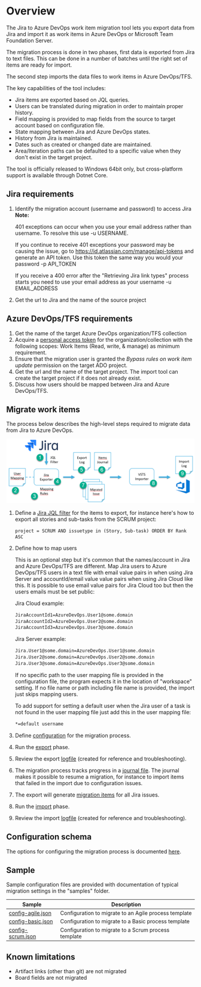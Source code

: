 # Overview

The Jira to Azure DevOps work item migration tool lets you export data from Jira and import it as work items in Azure DevOps or Microsoft Team Foundation Server.

The migration process is done in two phases, first data is exported from Jira to text files. This can be done in a number of batches until the right set of items are ready for import.

The second step imports the data files to work items in Azure DevOps/TFS.

The key capabilities of the tool includes:

- Jira items are exported based on JQL queries.
- Users can be translated during migration in order to maintain proper history.
- Field mapping is provided to map fields from the source to target account based on configuration file.
- State mapping between Jira and Azure DevOps states.
- History from Jira is maintained.
- Dates such as created or changed date are maintained.
- Area/Iteration paths can be defaulted to a specific value when they don't exist in the target project.

The tool is officially released to Windows 64bit only, but cross-platform support is available through Dotnet Core.

## Jira requirements

1. Identify the migration account (username and password) to access Jira
   **Note:**

   401 exceptions can occur when you use your email address rather than username. To resolve this use -u USERNAME.

   If you continue to receive 401 exceptions your password may be causing the issue, go to <https://id.atlassian.com/manage/api-tokens> and generate an API token. Use this token the same way you would your password -p API_TOKEN

   If you receive a 400 error after the "Retrieving Jira link types" process starts you need to use your email address as your username -u EMAIL_ADDRESS

2. Get the url to Jira and the name of the source project

## Azure DevOps/TFS requirements

1. Get the name of the target Azure DevOps organization/TFS collection
2. Acquire a [personal access token](https://docs.microsoft.com/en-us/azure/devops/organizations/accounts/use-personal-access-tokens-to-authenticate) for the organization/collection with the following scopes: Work Items (Read, write, & manage) as minimum requirement.
3. Ensure that the migration user is granted the *Bypass rules on work item update* permission on the target ADO project.
4. Get the url and the name of the target project. The import tool can create the target project if it does not already exist.
5. Discuss how users should be mapped between Jira and Azure DevOps/TFS.

## Migrate work items

The process below describes the high-level steps required to migrate data from Jira to Azure DevOps.

![migration-process](migration-process.png)

1. Define a [Jira JQL filter](https://confluence.atlassian.com/jirasoftwarecloud/advanced-searching-764478330.html#Advancedsearching-ConstructingJQLqueries) for the items to export, for instance here's how to export all stories and sub-tasks from the SCRUM project:

    ```jql
    project = SCRUM AND issuetype in (Story, Sub-task) ORDER BY Rank ASC
    ```

2. Define how to map users
  
    This is an optional step but it's common that the names/account in Jira and Azure DevOps/TFS are different. Map Jira users to Azure DevOps/TFS users in a text file with email value pairs in when using Jira Server and accountId/email value value pairs when using Jira Cloud like this.
    It is possible to use email value pairs for Jira Cloud too but then the users emails must be set public:

      Jira Cloud example:

      ```txt
      JiraAccountId1=AzureDevOps.User1@some.domain
      JiraAccountId2=AzureDevOps.User2@some.domain
      JiraAccountId3=AzureDevOps.User3@some.domain
      ```

      Jira Server example:

      ```txt
      Jira.User1@some.domain=AzureDevOps.User1@some.domain
      Jira.User2@some.domain=AzureDevOps.User2@some.domain
      Jira.User3@some.domain=AzureDevOps.User3@some.domain
      ```

    If no specific path to the user mapping file is provided in the configuration file, the program expects it in the location of "workspace" setting. If no file name or path including file name is provided, the import just skips mapping users.

    To add support for setting a default user when the Jira user of a task is not found in the user mapping file just add this in the user mapping file:

      ```txt
      *=default username
      ```

3. Define [configuration](config.md) for the migration process.

4. Run the [export](jira-export.md) phase.

5. Review the export [logfile](logfile.md) (created for reference and troubleshooting).

6. The migration process tracks progress in a [journal file](journalfile.md). The journal makes it possible to resume a migration, for instance to import items that failed in the import due to configuration issues.

7. The export will generate [migration items](migration-item.md) for all Jira issues.

8. Run the [import](wi-import.md) phase.

9. Review the import [logfile](logfile.md) (created for reference and troubleshooting).

## Configuration schema

The options for configuring the migration process is documented [here](config.md).

## Sample

Sample configuration files are provided with documentation of typical migration settings in the "samples" folder.

|Sample|Description|
|---|---|
|[config-agile.json](Samples/config-agile.json)|Configuration to migrate to an Agile process template|
|[config-basic.json](Samples/config-basic.json)|Configuration to migrate to a Basic process template|
|[config-scrum.json](Samples/config-scrum.json)|Configuration to migrate to a Scrum process template|

## Known limitations

- Artifact links (other than git) are not migrated
- Board fields are not migrated

